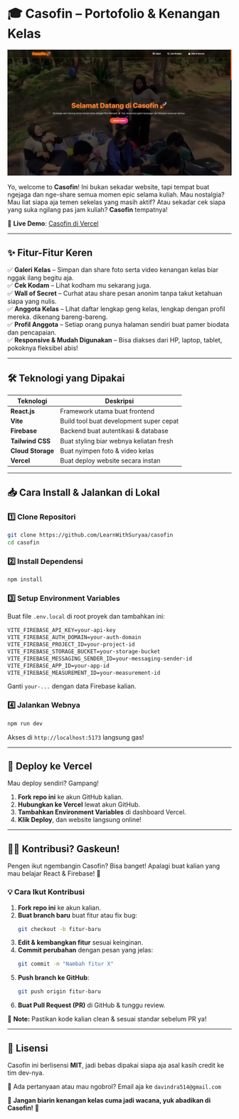 # 🎓 Casofin – Portofolio & Kenangan Kelas  

![Casofin Overview](public/kelas.png)  

Yo, welcome to **Casofin**! Ini bukan sekadar website, tapi tempat buat ngejaga dan nge-share semua momen epic selama kuliah. Mau nostalgia? Mau liat siapa aja temen sekelas yang masih aktif? Atau sekadar cek siapa yang suka ngilang pas jam kuliah? **Casofin** tempatnya!  

📌 **Live Demo**: [Casofin di Vercel](https://casofin.vercel.app)  

---

## ✨ Fitur-Fitur Keren  

✅ **Galeri Kelas** – Simpan dan share foto serta video kenangan kelas biar nggak ilang begitu aja.  
✅ **Cek Kodam** – Lihat kodham mu sekarang juga.  
✅ **Wall of Secret** – Curhat atau share pesan anonim tanpa takut ketahuan siapa yang nulis.  
✅ **Anggota Kelas** – Lihat daftar lengkap geng kelas, lengkap dengan profil mereka.  dikenang bareng-bareng.  
✅ **Profil Anggota** – Setiap orang punya halaman sendiri buat pamer biodata dan pencapaian.   
✅ **Responsive & Mudah Digunakan** – Bisa diakses dari HP, laptop, tablet, pokoknya fleksibel abis!  

---

## 🛠️ Teknologi yang Dipakai  

| Teknologi | Deskripsi |
|-----------|-----------|
| **React.js** | Framework utama buat frontend |
| **Vite** | Build tool buat development super cepat |
| **Firebase** | Backend buat autentikasi & database |
| **Tailwind CSS** | Buat styling biar webnya keliatan fresh |
| **Cloud Storage** | Buat nyimpen foto & video kelas |
| **Vercel** | Buat deploy website secara instan |

---

## 📥 Cara Install & Jalankan di Lokal  

### 1️⃣ **Clone Repositori**  
```bash
git clone https://github.com/LearnWithSuryaa/casofin
cd casofin
```

### 2️⃣ **Install Dependensi**  
```bash
npm install
```

### 3️⃣ **Setup Environment Variables**  
Buat file `.env.local` di root proyek dan tambahkan ini:  
```env
VITE_FIREBASE_API_KEY=your-api-key
VITE_FIREBASE_AUTH_DOMAIN=your-auth-domain
VITE_FIREBASE_PROJECT_ID=your-project-id
VITE_FIREBASE_STORAGE_BUCKET=your-storage-bucket
VITE_FIREBASE_MESSAGING_SENDER_ID=your-messaging-sender-id
VITE_FIREBASE_APP_ID=your-app-id
VITE_FIREBASE_MEASUREMENT_ID=your-measurement-id
```
Ganti `your-...` dengan data Firebase kalian.  

### 4️⃣ **Jalankan Webnya**  
```bash
npm run dev
```
Akses di `http://localhost:5173` langsung gas!  

---

## 🚀 Deploy ke Vercel  

Mau deploy sendiri? Gampang!  

1. **Fork repo ini** ke akun GitHub kalian.  
2. **Hubungkan ke Vercel** lewat akun GitHub.  
3. **Tambahkan Environment Variables** di dashboard Vercel.  
4. **Klik Deploy**, dan website langsung online!  

---

## 👨‍💻 Kontribusi? Gaskeun!  

Pengen ikut ngembangin Casofin? Bisa banget! Apalagi buat kalian yang mau belajar React & Firebase! 🚀  

### 💡 Cara Ikut Kontribusi  
1. **Fork repo ini** ke akun kalian.  
2. **Buat branch baru** buat fitur atau fix bug:  
   ```bash
   git checkout -b fitur-baru
   ```
3. **Edit & kembangkan fitur** sesuai keinginan.  
4. **Commit perubahan** dengan pesan yang jelas:  
   ```bash
   git commit -m "Nambah fitur X"
   ```
5. **Push branch ke GitHub**:  
   ```bash
   git push origin fitur-baru
   ```
6. **Buat Pull Request (PR)** di GitHub & tunggu review.  

🔹 **Note:** Pastikan kode kalian clean & sesuai standar sebelum PR ya!  

---

## 📝 Lisensi  
Casofin ini berlisensi **MIT**, jadi bebas dipakai siapa aja asal kasih credit ke tim dev-nya.  

📩 Ada pertanyaan atau mau ngobrol? Email aja ke `davindra514@gmail.com`  

🚀 **Jangan biarin kenangan kelas cuma jadi wacana, yuk abadikan di Casofin!** 🎉

